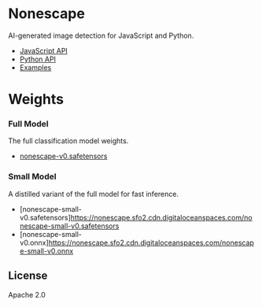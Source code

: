 # Nonescape

AI-generated image detection for JavaScript and Python.

- [JavaScript API](javascript/README.md)
- [Python API](python/README.md)
- [Examples](python/examples/README.md)

# Weights

### Full Model

The full classification model weights.

- [nonescape-v0.safetensors](https://nonescape.sfo2.cdn.digitaloceanspaces.com/nonescape-v0.safetensors)

### Small Model

A distilled variant of the full model for fast inference.

- [nonescape-small-v0.safetensors]https://nonescape.sfo2.cdn.digitaloceanspaces.com/nonescape-small-v0.safetensors
- [nonescape-small-v0.onnx]https://nonescape.sfo2.cdn.digitaloceanspaces.com/nonescape-small-v0.onnx

## License

Apache 2.0
